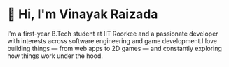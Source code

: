 # 👋 Hi, I'm Vinayak Raizada

I'm a first-year B.Tech student at IIT Roorkee and a passionate developer with interests across software engineering and game development.I love building things — from web apps to 2D games — and constantly exploring how things work under the hood.
